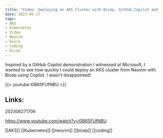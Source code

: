 ```yaml
---
title: "Video: Deploying an AKS Cluster with Bicep, GitHub Copilot and Neovim"
date: 2023-06-27
tags:
- AKS
- Kubernetes
- Video
- Neovim
- Azure
- Coding
- Bicep
---
```


Inspired by a GitHub Copilot demonstration I witnessed at Microsoft, I wanted to see how quickly I could deploy an AKS cluster from Neovim with Bicep using Copilot. I wasn't disappointed!

{{< youtube l0B65FUfNBU >}}

## Links:

202306271706

https://www.youtube.com/watch?v=l0B65FUfNBU

[[AKS]]
[[Kubernetes]]
[[neovim]]
[[bicep]]
[[coding]]

